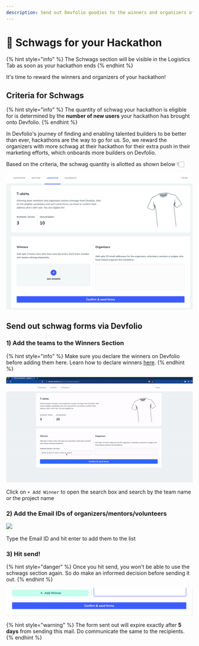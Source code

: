```yaml
---
description: Send out Devfolio goodies to the winners and organizers of your hackathon!
---
```


# 👕 Schwags for your Hackathon

{% hint style="info" %}
The Schwags section will be visible in the Logistics Tab as soon as your hackathon ends
{% endhint %}

It's time to reward the winners and organizers of your hackathon!&#x20;

## Criteria for Schwags

{% hint style="info" %}
The quantity of schwag your hackathon is eligible for is determined by the **number of new users** your hackathon has brought onto Devfolio.&#x20;
{% endhint %}

In Devfolio's journey of finding and enabling talented builders to be better than ever, hackathons are the way to go for us. So, we reward the organizers with more schwag at their hackathon for their extra push in their marketing efforts, which onboards more builders on Devfolio.

Based on the criteria, the schwag quantity is allotted as shown below 👇🏻

![](<../../.gitbook/assets/image (139).png>)

## Send out schwag forms via Devfolio

### 1) Add the teams to the Winners Section

{% hint style="info" %}
Make sure you declare the winners on Devfolio before adding them here. Learn how to declare winners [here](announcing-the-winners.md).
{% endhint %}

![](<../../.gitbook/assets/Add teams.gif>)

Click on `+ Add Winner` to open the search box and search by the team name or the project name

### 2) Add the Email IDs of organizers/mentors/volunteers

![](<../../.gitbook/assets/Add Organizers (1).gif>)

Type the Email ID and hit enter to add them to the list

### 3) Hit send!

{% hint style="danger" %}
Once you hit send, you won't be able to use the schwags section again. So do make an informed decision before sending it out.
{% endhint %}

![Yep, click the big blue button :)](<../../.gitbook/assets/image (138).png>)

{% hint style="warning" %}
The form sent out will expire exactly after **5 days** from sending this mail. Do communicate the same to the recipients.
{% endhint %}




